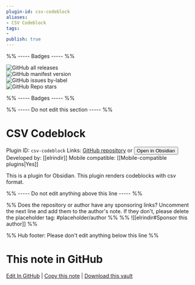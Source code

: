 ```yaml
---
plugin-id: csv-codeblock
aliases:
- CSV Codeblock
tags: 
- 
publish: true
---
```


%% ----- Badges ----- %%

![GitHub all releases](https://img.shields.io/github/downloads/elrindir/obsidian-csv-codeblock/total?color=573E7A&logo=github&style=for-the-badge)   
![GitHub manifest version](https://img.shields.io/github/manifest-json/v/elrindir/obsidian-csv-codeblock?color=573E7A&logo=github&style=for-the-badge)   
![GitHub issues by-label](https://img.shields.io/github/issues/elrindir/obsidian-csv-codeblock/help%20wanted?color=573E7A&logo=github&style=for-the-badge)   
![GitHub Repo stars](https://img.shields.io/github/stars/elrindir/obsidian-csv-codeblock?color=573E7A&logo=github&style=for-the-badge)

%% ----- Badges ----- %%

%% ----- Do not edit this section ----- %%

# CSV Codeblock

Plugin ID: `csv-codeblock`
Links: [GitHub repository](https://github.com/elrindir/obsidian-csv-codeblock) or [<button id=HH>Open in Obsidian</button>](obsidian://show-plugin?id=csv-codeblock)
Developed by: [[elrindir]]
Mobile compatible: [[Mobile-compatible plugins|Yes]]

This is a plugin for Obsidian. This plugin renders codeblocks with csv format.

%% ----- Do not edit anything above this line ----- %% 

%% Does the repository or author have any sponsoring links? Uncomment the next line and add them to the author's note. If they don't, please delete the placeholder tag: #placeholder/author %%
%% ![[elrindir#Sponsor this author]] %%

%% Hub footer: Please don't edit anything below this line %%

# This note in GitHub

<span class="git-footer">[Edit In GitHub](https://github.dev/obsidian-community/obsidian-hub/blob/main/02%20-%20Community%20Expansions/02.05%20All%20Community%20Expansions/Plugins/csv-codeblock.md "git-hub-edit-note") | [Copy this note](https://raw.githubusercontent.com/obsidian-community/obsidian-hub/main/02%20-%20Community%20Expansions/02.05%20All%20Community%20Expansions/Plugins/csv-codeblock.md "git-hub-copy-note") | [Download this vault](https://github.com/obsidian-community/obsidian-hub/archive/refs/heads/main.zip "git-hub-download-vault") </span>
